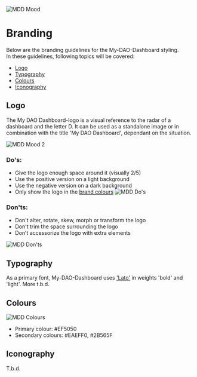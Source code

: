 ![MDD Mood](https://i.imgur.com/M7thpm5.png "MDD-moodboard")

# Branding

Below are the branding guidelines for the My-DAO-Dashboard styling.<br>
In these guidelines, following topics will be covered:

  * [Logo](#Logo)
  * [Typography](#Typography)
  * [Colours](#Colours)
  * [Iconography](#Iconography)


## <a id="Logo"></a> Logo

The My DAO Dashboard-logo is a visual reference to the radar of a dashboard and the letter D. It can be used as a standalone image or in combination with the title 'My DAO Dashboard', dependant on the situation.

![MDD Mood 2](https://i.imgur.com/Kn1sgzg.png "MDD-moodboard2")


### Do's:
  * Give the logo enough space around it (visually 2/5)
  * Use the positive version on a light background
  * Use the negative version on a dark background
  * Only show the logo in the [brand colours](#Colours) 
![MDD Do's](https://i.imgur.com/94GlAp7.png "MDD Do's")


### Don'ts:
  * Don't alter, rotate, skew, morph or transform the logo
  * Don't trim the space surrounding the logo
  * Don’t accessorize the logo with extra elements

![MDD Don'ts](https://i.imgur.com/OdDGHTL.png "MDD Don'ts")


## <a id="Typography"></a> Typography

As a primary font, My-DAO-Dashboard uses ['Lato'](#https://fonts.google.com/specimen/Lato) in weights 'bold' and 'light'. More t.b.d.



## <a id="Colours"></a> Colours
![MDD Colours](https://i.imgur.com/2ddG7xh.png "MDD Colours")
  * Primary colour: #EF5050
  * Secondary colours: #EAEFF0, #2B565F


## <a id="Iconography"></a> Iconography

T.b.d.